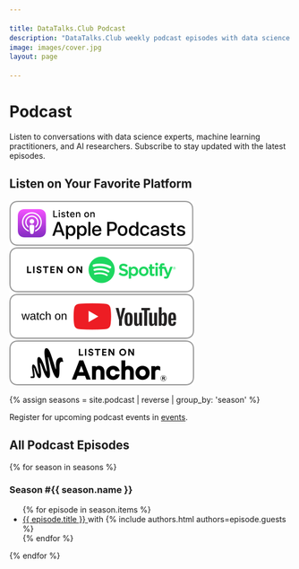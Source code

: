 ```yaml
---

title: DataTalks.Club Podcast
description: "DataTalks.Club weekly podcast episodes with data science experts, ML engineers, and AI researchers. Listen on Apple Podcasts, Spotify, YouTube."
image: images/cover.jpg
layout: page

---
```


# Podcast

<div class="podcast-intro">
  <p>Listen to conversations with data science experts, machine learning practitioners, and AI researchers. Subscribe to stay updated with the latest episodes.</p>
</div>

<section class="podcast-platforms" aria-labelledby="platforms-heading">
  <h2 id="platforms-heading" class="sr-only">Listen on Your Favorite Platform</h2>
  <div class="pod-badges">
    <div class="pod-badge-container">
      <a href="https://podcasts.apple.com/us/podcast/id1541710331" target="_blank" rel="noopener noreferrer" aria-label="Listen on Apple Podcasts">
        <img class="pod-badge" src="/images/podcast/badges/apple-podcasts.svg" alt="Apple Podcasts" />
      </a>
    </div>
    <div class="pod-badge-container">
      <a href="https://open.spotify.com/show/0pck8zuiXdI0OrCg86DAPy" target="_blank" rel="noopener noreferrer" aria-label="Listen on Spotify">
        <img class="pod-badge" src="/images/podcast/badges/spotify.svg" alt="Spotify" />
      </a>
    </div>
    <div class="pod-badge-container">
      <a href="https://www.youtube.com/c/DataTalksClub" target="_blank" rel="noopener noreferrer" aria-label="Watch on YouTube">
        <img class="pod-badge" src="/images/podcast/badges/youtube.svg" alt="YouTube" />
      </a>
    </div>
    <div class="pod-badge-container">
      <a href="https://anchor.fm/datatalksclub" target="_blank" rel="noopener noreferrer" aria-label="Listen on Anchor">
        <img class="pod-badge" src="/images/podcast/badges/anchor.svg" alt="Anchor" />
      </a>
    </div>
  </div>
</section>

{% assign seasons = site.podcast | reverse | group_by: 'season'  %}

<section class="podcast-info">
  <p>Register for upcoming podcast events in <a href="/events.html" target="_blank" rel="noopener noreferrer">events</a>.</p>
</section>

<section class="podcast-episodes" aria-labelledby="episodes-heading">
  <h2 id="episodes-heading" class="sr-only">All Podcast Episodes</h2>
  
  {% for season in seasons %}
    <section class="season" aria-labelledby="season-{{ season.name }}-heading">
      <h3 id="season-{{ season.name }}-heading">Season #{{ season.name }}</h3>
      <ul class="emoji-list">
        {% for episode in season.items %}
          <li class="episode-item" itemscope itemtype="https://schema.org/PodcastEpisode">
            <a href="{{ episode.id }}.html" itemprop="url" title="Listen to: {{ episode.title }}">
              <span itemprop="name">{{ episode.title }}</span>
            </a> with
            <span itemprop="associatedMedia">
              {% include authors.html authors=episode.guests %}
            </span>
          </li>
        {% endfor %}
      </ul>
    </section>
  {% endfor %}
</section>